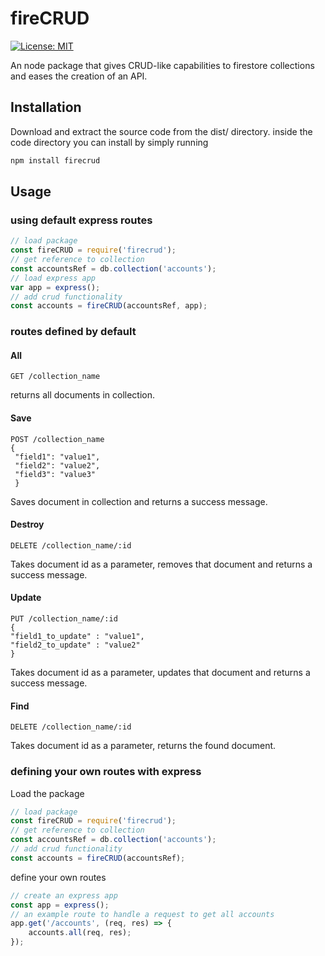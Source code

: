 # fireCRUD
[![License: MIT](https://img.shields.io/badge/License-MIT-yellow.svg)](https://opensource.org/licenses/MIT)

An node package that gives CRUD-like capabilities to firestore collections and eases the creation of an API.


## Installation
Download and extract the source code from the dist/ directory.
inside the code directory you can install by simply running
``` BASH
npm install firecrud
```

## Usage
### using default express routes
```javascript
// load package
const fireCRUD = require('firecrud');
// get reference to collection
const accountsRef = db.collection('accounts');
// load express app
var app = express();
// add crud functionality
const accounts = fireCRUD(accountsRef, app);
```

### routes defined by default
#### All
``` HTTP
GET /collection_name
```
returns all documents in collection.
#### Save
``` HTTP
POST /collection_name
{
 "field1": "value1",
 "field2": "value2",
 "field3": "value3"
 }
```
Saves document in collection and returns a success message.
#### Destroy
``` HTTP
DELETE /collection_name/:id
```
Takes document id as a parameter, removes that document and returns a success message.
#### Update
``` HTTP
PUT /collection_name/:id
{
"field1_to_update" : "value1",
"field2_to_update" : "value2"
}
```
Takes document id as a parameter, updates that document and returns a success message.
#### Find
``` HTTP
DELETE /collection_name/:id
```
Takes document id as a parameter, returns the found document.



### defining your own routes with express 
Load the package
```javascript
// load package
const fireCRUD = require('firecrud');
// get reference to collection
const accountsRef = db.collection('accounts');
// add crud functionality
const accounts = fireCRUD(accountsRef);
```
define your own routes
```javascript
// create an express app
const app = express();
// an example route to handle a request to get all accounts
app.get('/accounts', (req, res) => {
    accounts.all(req, res);
});
```
